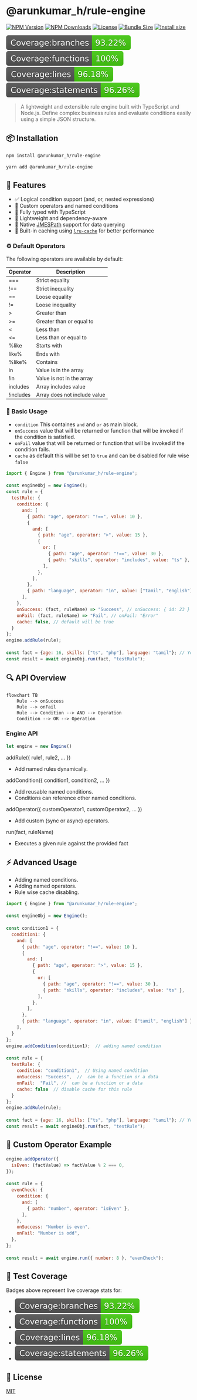 # @arunkumar_h/rule-engine

[![NPM Version](https://img.shields.io/npm/v/@arunkumar_h/rule-engine)](https://www.npmjs.com/package/@arunkumar_h/rule-engine)
[![NPM Downloads](https://img.shields.io/npm/dm/@arunkumar_h/rule-engine)](https://www.npmjs.com/package/@arunkumar_h/rule-engine)
[![License](https://img.shields.io/npm/l/@arunkumar_h/rule-engine)](https://github.com/arunkumar-h/rule-engine/blob/main/LICENSE)
[![Bundle Size](https://img.shields.io/bundlephobia/minzip/@arunkumar_h/rule-engine)](https://bundlephobia.com/package/@arunkumar_h/rule-engine)
[![Install size](https://packagephobia.com/badge?p=@arunkumar_h/rule-engine)](https://packagephobia.com/result?p=@arunkumar_h/rule-engine)

[![badge-branches](badges/badge-branches.svg)](badges/badge-branches.svg)
[![badge-functions](badges/badge-functions.svg)](badges/badge-functions.svg)
[![badge-lines](badges/badge-lines.svg)](badges/badge-lines.svg)
[![badge-statements](badges/badge-statements.svg)](badges/badge-statements.svg)

> A lightweight and extensible rule engine built with TypeScript and Node.js. Define complex business rules and evaluate conditions easily using a simple JSON structure.

## 📦 Installation

```bash
npm install @arunkumar_h/rule-engine
```

```bash
yarn add @arunkumar_h/rule-engine
```

## 🧠 Features

- ✅ Logical condition support (and, or, nested expressions)
- 🔧 Custom operators and named conditions
- 📜 Fully typed with TypeScript
- 🚀 Lightweight and dependency-aware
- 🔎 Native [JMESPath](https://jmespath.org/)  support for data querying
- 🧰 Built-in caching using [`lru-cache`](https://isaacs.github.io/node-lru-cache/)  for better performance

### ⚙️ Default Operators

The following operators are available by default:

| Operator | Description |
| --- | --- |
| === | Strict equality |
| !== | Strict inequality |
| == | Loose equality |
| != | Loose inequality |
| > | Greater than |
| >= | Greater than or equal to |
| < | Less than |
| <= | Less than or equal to |
| %like | Starts with |
| like% | Ends with |
| %like% | Contains |
| in | Value is in the array |
| !in | Value is not in the array |
| includes | Array includes value |
| !includes | Array does not include value |

### 🔨 Basic Usage

- `condition` This containes `and` and `or` as main block.
- `onSuccess` value that will be returned or function that will be invoked if the condition is satisfied.
- `onFail` value that will be returned or function that will be invoked if the condition fails.
- `cache` as default this will be set to `true` and can be disabled for rule wise `false`

```javascript
import { Engine } from "@arunkumar_h/rule-engine";

const engineObj = new Engine();
const rule = {
  testRule: {
    condition: {
      and: [
        { path: "age", operator: "!==", value: 10 },
        {
          and: [
            { path: "age", operator: ">", value: 15 },
            {
              or: [
                { path: "age", operator: "!==", value: 30 },
                { path: "skills", operator: "includes", value: "ts" },
              ],
            },
          ],
        },
        { path: "language", operator: "in", value: ["tamil", "english"] },
      ],
    },
    onSuccess: (fact, ruleName) => "Success", // onSuccess: { id: 23 }
    onFail: (fact, ruleName) => "Fail", // onFail: "Error"
    cache: false, // default will be true
  }
};
engine.addRule(rule);

const fact = {age: 16, skills: ["ts", "php"], language: "tamil"}; // Your data to be validated 
const result = await engineObj.run(fact, "testRule");
```
## 🔍 API Overview

```mermaid
flowchart TB
    Rule --> onSuccess
    Rule --> onFail
    Rule --> Condition --> AND --> Operation
    Condition --> OR --> Operation
```

### Engine API

```javascript
let engine = new Engine() 
```

addRule({ rule1, rule2, ... })
- Add named rules dynamically.

addCondition({ condition1, condition2, ... })
- Add reusable named conditions.
- Conditions can reference other named conditions.

addOperator({ customOperator1, customOperator2, ... })
- Add custom (sync or async) operators.

run(fact, ruleName)
- Executes a given rule against the provided fact


## ⚡ Advanced Usage

- Adding named conditions.
- Adding named operators.
- Rule wise cache disabling.

```javascript
import { Engine } from "@arunkumar_h/rule-engine";

const engineObj = new Engine();

const condition1 = {
  condition1: {
    and: [
      { path: "age", operator: "!==", value: 10 },
      {
        and: [
          { path: "age", operator: ">", value: 15 },
          {
            or: [
              { path: "age", operator: "!==", value: 30 },
              { path: "skills", operator: "includes", value: "ts" },
            ],
          },
        ],
      },
      { path: "language", operator: "in", value: ["tamil", "english"] },
    ],
  }
};
engine.addCondition(condition1);  // adding named condition

const rule = {
  testRule: {
    condition: "condition1",  // Using named condition
    onSuccess: "Success",  //  can be a function or a data
    onFail:  "Fail", //  can be a function or a data
    cache: false  // disable cache for this rule 
  }
};
engine.addRule(rule);

const fact = {age: 16, skills: ["ts", "php"], language: "tamil"}; // Your data to be validated 
const result = await engineObj.run(fact, "testRule");
```

## 🔧 Custom Operator Example
```javascript
engine.addOperator({
  isEven: (factValue) => factValue % 2 === 0,
});

const rule = {
  evenCheck: {
    condition: {
      and: [
        { path: "number", operator: "isEven" },
      ],
    },
    onSuccess: "Number is even",
    onFail: "Number is odd",
  },
};

const result = await engine.run({ number: 8 }, "evenCheck");
```

## 🧪 Test Coverage
Badges above represent live coverage stats for:

- [![badge-branches](badges/badge-branches.svg)](badges/badge-branches.svg)
- [![badge-functions](badges/badge-functions.svg)](badges/badge-functions.svg)
- [![badge-lines](badges/badge-lines.svg)](badges/badge-lines.svg)
- [![badge-statements](badges/badge-statements.svg)](badges/badge-statements.svg)


## 📄 License

[MIT](./LICENSE)
